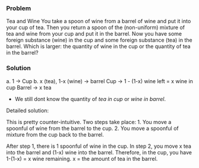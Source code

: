 ### Problem 

Tea and Wine 
You take a spoon of wine from a barrel of wine and put it into your cup of tea. Then you return a spoon of the (non-uniform) mixture of tea and wine from your cup and put it in the barrel. Now you have some foreign substance (wine) in the cup and some foreign substance (tea) in the barrel. Which is larger: the quantity of wine in the cup or the quantity of tea in the barrel?

### Solution 

a. 1 -> Cup 
b. x (tea), 1-x (wine) -> barrel 
Cup -> 1 - (1-x) wine left = x wine in cup 
Barrel -> x tea 

* We still dont know the quantity of _tea in cup_ or _wine in barrel_. 

Detailed solution: 

This is pretty counter-intuitive. Two steps take place: 1. You move a spoonful of wine from the barrel to the cup. 2. You move a spoonful of mixture from the cup back to the barrel.

After step 1, there is 1 spoonful of wine in the cup. In step 2, you move x tea into the barrel and (1-x) wine into the barrel. Therefore, in the cup, you have 1-(1-x) = x wine remaining. x = the amount of tea in the barrel.

